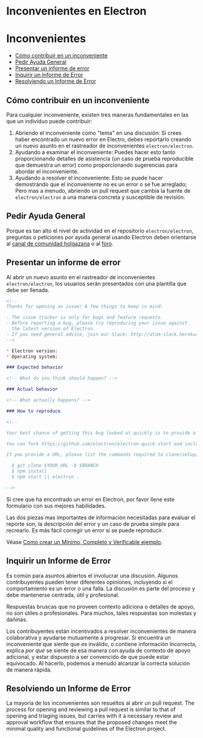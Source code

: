 # Inconvenientes en Electron

# Inconvenientes

* [Cómo contribuir en un inconveniente](#how-to-contribute-in-issues)
* [Pedir Ayuda General](#asking-for-general-help)
* [Presentar un informe de error](#submitting-a-bug-report)
* [Inquirir un Informe de Error](#triaging-a-bug-report)
* [Resolviendo un Informe de Error](#resolving-a-bug-report)

## Cómo contribuir en un inconveniente

Para cualquier inconveniente, existen tres maneras fundamentales en las que un individuo puede contribuir:

1. Abriendo el inconveniente como "tema" en una discusión: Si crees haber encontrado un nuevo error en Electro, debes reportarlo creando un nuevo asunto en el rastreador de inconvenientes `electron/electron`.
2. Ayudando a examinar el inconveniente: Puedes hacer esto tanto proporcionando detalles de asistencia (un caso de prueba reproducible que demuestra un error) como proporcionando sugerencias para abordar el inconveniente.
3. Ayudando a resolver el inconveniente: Esto se puede hacer demostrando que el inconveniente no es un error o se fue arreglado; Pero mas a menudo, abriendo un pull request que cambia la fuente de `electron/electron` a una manera concreta y susceptible de revisión.

## Pedir Ayuda General

Porque es tan alto el nivel de actividad en el repositorio `electron/electron`, preguntas o peticiones por ayuda general usando Electron deben orientarse al [canal de comunidad holgazana](https://atomio.slack.com) o al [foro](https://discuss.atom.io/c/electron).

## Presentar un informe de error

Al abrir un nuevo asunto en el rastreador de inconvenientes `electron/electron`, los usuarios serán presentados con una plantilla que debe ser llenada.

```markdown
<!--
Thanks for opening an issue! A few things to keep in mind:

- The issue tracker is only for bugs and feature requests.
- Before reporting a bug, please try reproducing your issue against
  the latest version of Electron.
- If you need general advice, join our Slack: http://atom-slack.herokuapp.com
-->

* Electron version:
* Operating system:

### Expected behavior

<!-- What do you think should happen? -->

### Actual behavior

<!-- What actually happens? -->

### How to reproduce

<!--

Your best chance of getting this bug looked at quickly is to provide a REPOSITORY that can be cloned and run.

You can fork https://github.com/electron/electron-quick-start and include a link to the branch with your changes.

If you provide a URL, please list the commands required to clone/setup/run your repo e.g.

  $ git clone $YOUR_URL -b $BRANCH
  $ npm install
  $ npm start || electron .

-->
```

Si cree que ha encontrado un error en Electron, por favor llene este formulario con sus mejores habilidades.

Las dos piezas mas importantes de información necesitadas para evaluar el reporte son, la descripción del error y un caso de prueba simple para recrearlo. Es más fácil corregir un error si se puede reproducir.

Véase [Como crear un Mínimo, Completo y Verificable ejemplo](https://stackoverflow.com/help/mcve).

## Inquirir un Informe de Error

Es común para asuntos abiertos el involucrar una discusión. Algunos contribuyentes pueden tener diferentes opiniones, incluyendo si el comportamiento es un error o una falla. La discusión es parte del proceso y debe mantenerse centrada, útil y profesional.

Respuestas bruscas que no proveen contexto adiciona o detalles de apoyo, no son útiles o profesionales. Para muchos, tales respuestas son molestas y dañinas.

Los contribuyentes están incentivados a resolver inconvenientes de manera colaborativa y ayudarse mutuamente a progresar. Si encuentra un inconveniente que siente que es inválido, o contiene información incorrecta, explica *por qué* se siente de esa manera con ayuda de contexto de apoyo adicional, y estar dispuesto a ser convencido de que puede estar equivocado. Al hacerlo, podemos a menudo alcanzar la correcta solución de manera rápida.

## Resolviendo un Informe de Error

La mayoría de los inconvenientes son resueltos al abrir un pull request. The process for opening and reviewing a pull request is similar to that of opening and triaging issues, but carries with it a necessary review and approval workflow that ensures that the proposed changes meet the minimal quality and functional guidelines of the Electron project.